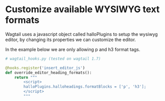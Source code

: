 # Customize available WYSIWYG text formats

Wagtail uses a javascript object called halloPlugins to setup the wysiwyg editor, by changing its properties we can customize the editor.

In the example below we are only allowing p and h3 format tags.

```python
# wagtail_hooks.py (tested on wagtail 1.7)

@hooks.register('insert_editor_js')
def override_editor_heading_formats():
    return """
        <script>
        halloPlugins.halloheadings.formatBlocks = ['p', 'h3'];
        </script>
        """
```
